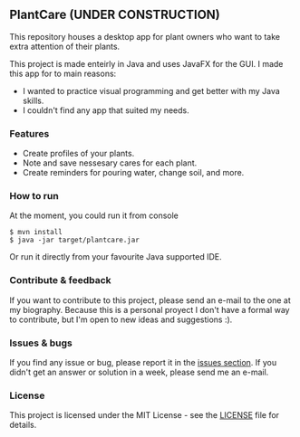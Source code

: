 ## PlantCare (UNDER CONSTRUCTION)
This repository houses a desktop app for plant owners who want to take extra attention of their plants.

This project is made enteirly in Java and uses JavaFX for the GUI.
I made this app for to main reasons:
 - I wanted to practice visual programming and get better with my Java skills.
 - I couldn't find any app that suited my needs.

### Features
 - Create profiles of your plants.
 - Note and save nessesary cares for each plant.
 - Create reminders for pouring water, change soil, and more.

### How to run
At the moment, you could run it from console

    $ mvn install
    $ java -jar target/plantcare.jar

Or run it directly from your favourite Java supported IDE.

### Contribute & feedback
If you want to contribute to this project, please send an e-mail to the one at my biography. Because this is a personal proyect I don't have a formal way to contribute, but I'm open to new ideas and suggestions :).

### Issues & bugs
If you find any issue or bug, please report it in the [issues section](https://github.com/CCWebi/PlantCare/issues).
If you didn't get an answer or solution in a week, please send me an e-mail.

### License
This project is licensed under the MIT License - see the [LICENSE](LICENSE) file for details.
